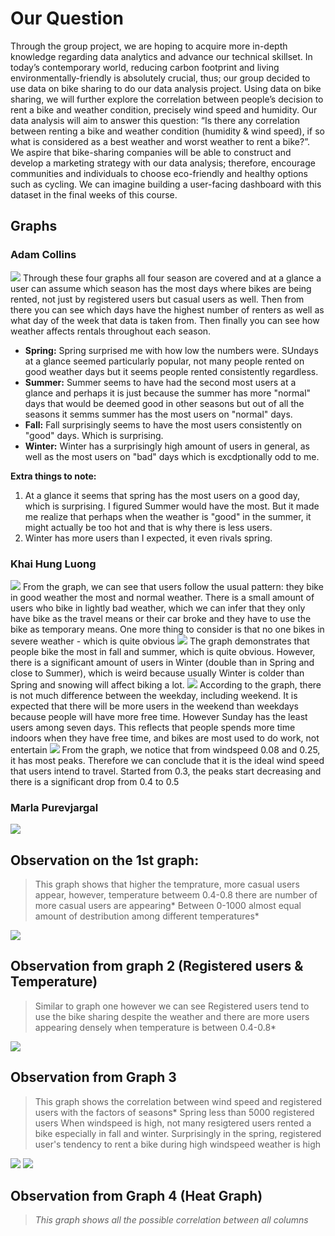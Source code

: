 # Our Question
Through the group project, we are hoping to acquire more in-depth knowledge regarding data analytics and advance our technical skillset. In today’s contemporary world, reducing carbon footprint and living environmentally-friendly is absolutely crucial, thus; our group decided to use data on bike sharing to do our data analysis project. Using data on bike sharing, we will further explore the correlation between people’s decision to rent a bike and weather condition, precisely wind speed and humidity. Our data analysis will aim to answer this question: “Is there any correlation between renting a bike and weather condition (humidity & wind speed), if so what is considered as a best weather and worst weather to rent a bike?”. We aspire that bike-sharing companies will be able to construct and develop a marketing strategy with our data analysis; therefore, encourage communities and individuals to choose eco-friendly and healthy options such as cycling. We can imagine building a user-facing dashboard with this dataset in the final weeks of this course.
## Graphs
### Adam Collins
![](https://github.com/data301-2020-winter1/course-project-group_6020/blob/main/image/GraphImages/AdamGrpahs.png)
Through these four graphs all four season are covered and at a glance a user can assume which season has the most days where bikes are being rented, 
not just by registered users but casual users as well. Then from there you can see which days have the highest number of renters as well as what day of
the week that data is taken from. Then finally you can see how weather affects rentals throughout each season. 
* **__Spring:__** Spring surprised me with how low the numbers were. SUndays at a glance seemed particularly popular, not many people rented on good weather days but it seems people rented consistently regardless.
* **__Summer:__** Summer seems to have had the second most users at a glance and perhaps it is just because the summer has more "normal" days that would be deemed good in other seasons but out of all the seasons it semms summer has the most users on "normal" days.
* **__Fall:__** Fall surprisingly seems to have the most users consistently on "good" days. Which is surprising.
* **__Winter:__** Winter has a surprisingly high amount of users in general, as well as the most users on "bad" days which is excdptionally odd to me.

__Extra things to note:__
1. At a glance it seems that spring has the most users on a good day, which is surprising. I figured Summer would have the most. But it made me realize 
that perhaps when the weather is "good" in the summer, it might actually be too hot and that is why there is less users.
2. Winter has more users than I expected, it even rivals spring.
### Khai Hung Luong
![](https://github.com/data301-2020-winter1/course-project-group_6020/blob/main/image/GraphImages/KazGraphs1.png)
From the graph, we can see that users follow the usual pattern: they bike in good weather the most and normal weather. There is a small amount of users who bike in lightly bad weather, which we can infer that they only have bike as the travel means or their car broke and they have to use the bike as temporary means. One more thing to consider is that no one bikes in severe weather - which is quite obvious
![](https://github.com/data301-2020-winter1/course-project-group_6020/blob/main/image/GraphImages/KazGraph2.png)
The graph demonstrates that people bike the most in fall and summer, which is quite obvious. However, there is a significant amount of users in Winter (double than in Spring and close to Summer), which is weird because usually Winter is colder than Spring and snowing will affect biking a lot. 
![](https://github.com/data301-2020-winter1/course-project-group_6020/blob/main/image/GraphImages/KazGraph3.png)
According to the graph, there is not much difference between the weekday, including weekend. It is expected that there will be more users in the weekend than weekdays because people will have more free time. However Sunday has the least users among seven days. This reflects that people spends more time indoors when they have free time, and bikes are most used to do work, not entertain
![](https://github.com/data301-2020-winter1/course-project-group_6020/blob/main/image/GraphImages/KazGraph4.png)
From the graph, we notice that from windspeed 0.08 and 0.25, it has most peaks. Therefore we can conclude that it is the ideal wind speed that users intend to travel. Started from 0.3, the peaks start decreasing and there is a significant drop from 0.4 to 0.5
### Marla Purevjargal
![](https://github.com/data301-2020-winter1/course-project-group_6020/blob/main/image/GraphImages/MarlaGraph1.png)
## Observation on the 1st graph:
>This graph shows that higher the temprature, more casual users appear, however, temperature betweem 0.4-0.8 there are number of more casual users are appearing*
>Between 0-1000 almost equal amount of destribution among different temperatures*

![](https://github.com/data301-2020-winter1/course-project-group_6020/blob/main/image/GraphImages/MarlaGraph2.png)

## Observation from graph 2 (Registered users & Temperature)
>Similar to graph one however we can see Registered users tend to use the bike sharing despite the weather and there are more users appearing densely when temperature is between 0.4-0.8*

![](https://github.com/data301-2020-winter1/course-project-group_6020/blob/main/image/GraphImages/MarlaGraph3.png)
## Observation from Graph 3 
>This graph shows the correlation between wind speed and registered users with the factors of seasons*
>Spring less than 5000 registered users
>When windspeed is high, not many resigtered users rented a bike especially in fall and winter. Surprisingly in the spring, registered user's tendency to rent a bike during high windspeed weather is high

![](https://github.com/data301-2020-winter1/course-project-group_6020/blob/main/image/GraphImages/MarlaGraph41.png)
![](https://github.com/data301-2020-winter1/course-project-group_6020/blob/main/image/GraphImages/MarlaGraph42.png)

## Observation from Graph 4 (Heat Graph)
>*This graph shows all the possible correlation between all columns*
